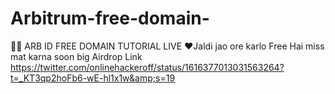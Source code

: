 # Arbitrum-free-domain-
🙈😍 ARB ID FREE DOMAIN TUTORIAL LIVE  ❤️Jaldi jao ore karlo Free Hai miss mat karna soon big Airdrop   Link https://twitter.com/onlinehackeroff/status/1616377013031563264?t=_KT3qp2hoFb6-wE-hl1x1w&amp;s=19
